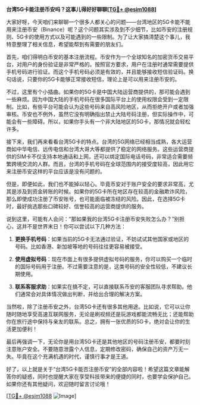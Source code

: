 **台湾5G卡能注册币安吗？这事儿得好好聊聊[[TG💪+ @esim1088](https://t.me/s/esim1088)]**

大家好呀，今天咱们来聊聊一个很多人都关心的问题——台湾地区的5G卡能不能用来注册币安（Binance）呢？这个问题其实涉及到不少细节，比如币安的注册规则、5G卡的使用方式以及可能遇到的一些限制。为了让大家搞清楚这个事儿，我特意整理了相关信息，希望能帮到有需要的朋友们。

首先，咱们得明白币安的基本注册流程。币安作为一个全球知名的加密货币交易平台，对用户的身份验证是非常严格的。按照官方要求，用户在注册时通常需要提供手机号码进行验证。而这个手机号码必须是有效的，并且能够接收短信验证码。换句话说，只要你的5G卡能够正常接收短信，理论上是可以用来注册币安的。

不过，这里有个小插曲。如果你的5G卡是中国大陆运营商提供的，那可能会遇到一些麻烦。因为中国大陆的手机号码在很多国际平台上的使用权限会受到一定限制。比如，有些平台可能会认为这些号码来自高风险地区，从而拒绝开户或者加强审核。币安也不例外，虽然它没有明确指出禁止大陆号码注册，但实际操作中，可能会有一些障碍。所以，如果你手头有一个非大陆地区的5G卡，那情况就会轻松许多。

接下来，我们再来看看台湾5G卡的特点。台湾的5G网络已经相当成熟，各大运营商如中华电信、远传电信和台湾大哥大等都提供了稳定的网络服务。这些运营商提供的SIM卡不仅支持本地通话和上网，还可以绑定国际电话号码，非常适合需要频繁跨境交流的人群。而且，台湾的手机号码在全球范围内的接受度较高，因此用它来注册币安这样的平台应该是没有问题的。

但是，即便如此，我们也不能掉以轻心。毕竟币安对于账户安全的要求非常高，尤其是涉及到资金转账的时候。如果你的5G卡所在地区存在较高的金融欺诈风险，那么即使成功注册了币安账号，也可能面临被冻结的风险。因此，在选择5G卡时，最好挑选那些口碑较好、信誉较高的运营商提供的服务。

说到这里，可能有人会问：“那如果我的台湾5G卡注册币安失败怎么办？”别担心，这并不是世界末日！你可以尝试以下几种方法：

1. **更换手机号码**：如果当前的5G卡无法通过验证，不妨试试其他国家或地区的号码。比如香港、新加坡等地的号码往往更容易被接受。
   
2. **使用虚拟号码**：现在市面上有很多提供虚拟号码的服务，你可以购买一个临时的国际号码用于注册。不过需要注意的是，这类号码的安全性较低，不建议长期使用。

3. **联系客服求助**：如果实在搞不定，可以直接联系币安的客服团队寻求帮助。他们通常会对具体情况做出判断，并给出合理的解决方案。

当然啦，除了注册币安之外，台湾5G卡还有很多其他用途。比如说，它可以让你随时随地享受高速互联网服务，无论是刷视频还是玩游戏都能流畅无比；还能帮助你在旅行途中保持与亲友的联系。总之，拥有一张优质的5G卡，绝对会让你的生活更加便利！

最后再强调一下，无论你是用台湾5G卡还是其他地区的号码注册币安，都要时刻注意账户安全。不要随意泄露个人信息，定期修改密码，确保自己的资产万无一失。毕竟在这个充满机遇的时代，谨慎行事才是王道。

好了，以上就是关于“台湾5G卡能否注册币安”的全部内容啦！希望这篇文章能解答你的疑惑，同时也提醒大家在享受科技带来的便捷的同时，也要学会保护自己。如果你还有其他疑问，欢迎随时留言讨论哦！

[[TG💪+ @esim1088](https://t.me/s/esim1088) ![Image](https://i.postimg.cc/4NQfJmqS/Snipaste-2025-05-13-00-14-12.png)]